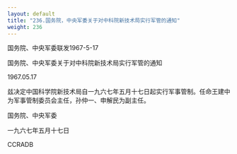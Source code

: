 ```yaml
---
layout: default
title: "236.国务院，中央军委关于对中科院新技术局实行军管的通知"
weight: 236
---
```


国务院、中央军委联发1967-5-17

国务院、中央军委关于对中科院新技术局实行军管的通知

1967.05.17

兹决定中国科学院新技术局自一九六七年五月十七日起实行军事管制。任命王建中为军事管制委员会主任，孙仲一、申解民为副主任。

国务院、中央军委

一九六七年五月十七日

CCRADB

